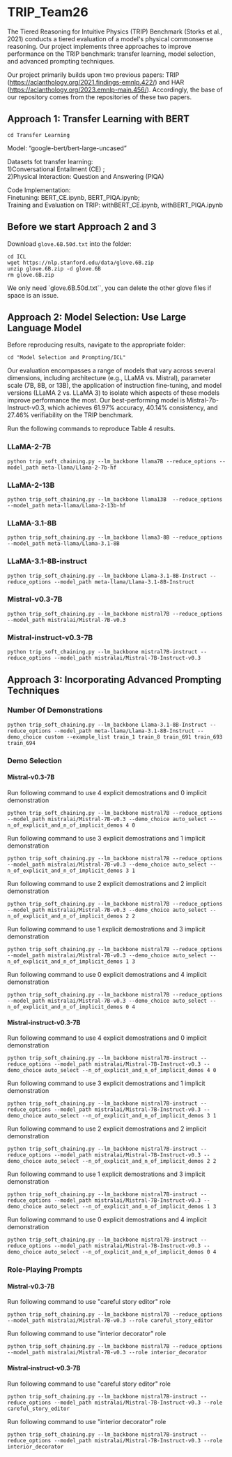 # TRIP_Team26
The Tiered Reasoning for Intuitive Physics (TRIP) Benchmark (Storks et al., 2021) conducts a tiered evaluation of a model's physical commonsense reasoning. Our project implements three approaches to improve performance on the TRIP benchmark: transfer learning, model selection, and advanced prompting techniques.

Our project primarily builds upon two previous papers: TRIP (https://aclanthology.org/2021.findings-emnlp.422/) and HAR (https://aclanthology.org/2023.emnlp-main.456/). Accordingly, the base of our repository comes from the repositories of these two papers.

## Approach 1: Transfer Learning with BERT

```
cd Transfer Learning
```

Model: “google-bert/bert-large-uncased”    

Datasets fot transfer learning: \
1)Conversational Entailment (CE) ; \
2)Physical Interaction: Question and Answering (PIQA)

Code Implementation: \
Finetuning: BERT_CE.ipynb, BERT_PIQA.ipynb; \
Training and Evaluation on TRIP: withBERT_CE.ipynb, withBERT_PIQA.ipynb

## Before we start Approach 2 and 3
Download `glove.6B.50d.txt` into the folder:

```
cd ICL
wget https://nlp.stanford.edu/data/glove.6B.zip
unzip glove.6B.zip -d glove.6B
rm glove.6B.zip
```

We only need `glove.6B.50d.txt``, you can delete the other glove files if space is an issue.

## Approach 2: Model Selection: Use Large Language Model
Before reproducing results, navigate to the appropriate folder:
```
cd "Model Selection and Prompting/ICL"
```
Our evaluation encompasses a range of models that vary across several dimensions, including architecture (e.g., LLaMA vs. Mistral), parameter scale (7B, 8B, or 13B), the application of instruction fine-tuning, and model versions (LLaMA 2 vs. LLaMA 3) to isolate which aspects of these models improve performance the most. Our best-performing model is Mistral-7b-Instruct-v0.3, which achieves 61.97% accuracy, 40.14% consistency, and 27.46% verifiability on the TRIP benchmark.

Run the following commands to reproduce Table 4 results.
### LLaMA-2-7B
```
python trip_soft_chaining.py --lm_backbone llama7B --reduce_options --model_path meta-llama/Llama-2-7b-hf
```
### LLaMA-2-13B
```
python trip_soft_chaining.py --lm_backbone llama13B  --reduce_options --model_path meta-llama/Llama-2-13b-hf
```
### LLaMA-3.1-8B
```
python trip_soft_chaining.py --lm_backbone llama3-8B --reduce_options --model_path meta-llama/Llama-3.1-8B
```
### LLaMA-3.1-8B-instruct
```
python trip_soft_chaining.py --lm_backbone Llama-3.1-8B-Instruct --reduce_options --model_path meta-llama/Llama-3.1-8B-Instruct
```
### Mistral-v0.3-7B
```
python trip_soft_chaining.py --lm_backbone mistral7B --reduce_options --model_path mistralai/Mistral-7B-v0.3
```
### Mistral-instruct-v0.3-7B
```
python trip_soft_chaining.py --lm_backbone mistral7B-instruct --reduce_options --model_path mistralai/Mistral-7B-Instruct-v0.3
```

## Approach 3: Incorporating Advanced Prompting Techniques

### Number Of Demonstrations
```
python trip_soft_chaining.py --lm_backbone Llama-3.1-8B-Instruct --reduce_options --model_path meta-llama/Llama-3.1-8B-Instruct --demo_choice custom --example_list train_1 train_8 train_691 train_693 train_694
```
### Demo Selection
#### Mistral-v0.3-7B
Run following command to use 4 explicit demostrations and 0 implicit demonstration
```
python trip_soft_chaining.py --lm_backbone mistral7B --reduce_options --model_path mistralai/Mistral-7B-v0.3 --demo_choice auto_select --n_of_explicit_and_n_of_implicit_demos 4 0
```
Run following command to use 3 explicit demostrations and 1 implicit demonstration
```
python trip_soft_chaining.py --lm_backbone mistral7B --reduce_options --model_path mistralai/Mistral-7B-v0.3 --demo_choice auto_select --n_of_explicit_and_n_of_implicit_demos 3 1
```
Run following command to use 2 explicit demostrations and 2 implicit demonstration
```
python trip_soft_chaining.py --lm_backbone mistral7B --reduce_options --model_path mistralai/Mistral-7B-v0.3 --demo_choice auto_select --n_of_explicit_and_n_of_implicit_demos 2 2
```
Run following command to use 1 explicit demostrations and 3 implicit demonstration
```
python trip_soft_chaining.py --lm_backbone mistral7B --reduce_options --model_path mistralai/Mistral-7B-v0.3 --demo_choice auto_select --n_of_explicit_and_n_of_implicit_demos 1 3
```
Run following command to use 0 explicit demostrations and 4 implicit demonstration
```
python trip_soft_chaining.py --lm_backbone mistral7B --reduce_options --model_path mistralai/Mistral-7B-v0.3 --demo_choice auto_select --n_of_explicit_and_n_of_implicit_demos 0 4
```

#### Mistral-instruct-v0.3-7B
Run following command to use 4 explicit demostrations and 0 implicit demonstration
```
python trip_soft_chaining.py --lm_backbone mistral7B-instruct --reduce_options --model_path mistralai/Mistral-7B-Instruct-v0.3 --demo_choice auto_select --n_of_explicit_and_n_of_implicit_demos 4 0
```
Run following command to use 3 explicit demostrations and 1 implicit demonstration
```
python trip_soft_chaining.py --lm_backbone mistral7B-instruct --reduce_options --model_path mistralai/Mistral-7B-Instruct-v0.3 --demo_choice auto_select --n_of_explicit_and_n_of_implicit_demos 3 1
```
Run following command to use 2 explicit demostrations and 2 implicit demonstration
```
python trip_soft_chaining.py --lm_backbone mistral7B-instruct --reduce_options --model_path mistralai/Mistral-7B-Instruct-v0.3 --demo_choice auto_select --n_of_explicit_and_n_of_implicit_demos 2 2
```
Run following command to use 1 explicit demostrations and 3 implicit demonstration
```
python trip_soft_chaining.py --lm_backbone mistral7B-instruct --reduce_options --model_path mistralai/Mistral-7B-Instruct-v0.3 --demo_choice auto_select --n_of_explicit_and_n_of_implicit_demos 1 3
```
Run following command to use 0 explicit demostrations and 4 implicit demonstration
```
python trip_soft_chaining.py --lm_backbone mistral7B-instruct --reduce_options --model_path mistralai/Mistral-7B-Instruct-v0.3 --demo_choice auto_select --n_of_explicit_and_n_of_implicit_demos 0 4
```

### Role-Playing Prompts
#### Mistral-v0.3-7B
Run following command to use "careful story editor" role
```
python trip_soft_chaining.py --lm_backbone mistral7B --reduce_options --model_path mistralai/Mistral-7B-v0.3 --role careful_story_editor
```
Run following command to use "interior decorator" role
```
python trip_soft_chaining.py --lm_backbone mistral7B --reduce_options --model_path mistralai/Mistral-7B-v0.3 --role interior_decorator
```

#### Mistral-instruct-v0.3-7B
Run following command to use "careful story editor" role
```
python trip_soft_chaining.py --lm_backbone mistral7B-instruct --reduce_options --model_path mistralai/Mistral-7B-Instruct-v0.3 --role careful_story_editor
```
Run following command to use "interior decorator" role
```
python trip_soft_chaining.py --lm_backbone mistral7B-instruct --reduce_options --model_path mistralai/Mistral-7B-Instruct-v0.3 --role interior_decorator
```













